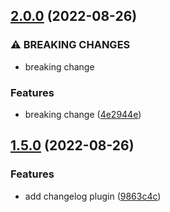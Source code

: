 ## [2.0.0](https://github.com/rthewhite/semantic-release-testing/compare/v1.5.0...v2.0.0) (2022-08-26)


### ⚠ BREAKING CHANGES

* breaking change

### Features

* breaking change ([4e2944e](https://github.com/rthewhite/semantic-release-testing/commit/4e2944e1fa8eb8625cf0fe0c0746fd152096fbff))

## [1.5.0](https://github.com/rthewhite/semantic-release-testing/compare/v1.4.0...v1.5.0) (2022-08-26)


### Features

* add changelog plugin ([9863c4c](https://github.com/rthewhite/semantic-release-testing/commit/9863c4cd4917c66d118909e225fee35401d4e3d8))
